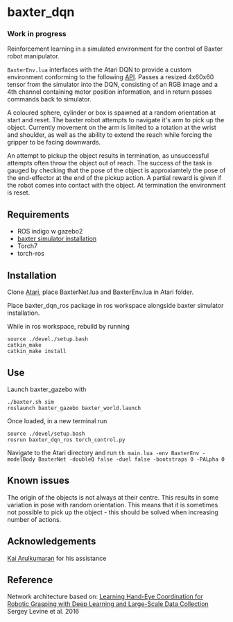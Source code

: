 # baxter_dqn 
### Work in progress

Reinforcement learning in a simulated environment for the control of Baxter robot manipulator. 

`BaxterEnv.lua` interfaces with the Atari DQN to provide a custom environment conforming to the following [API](https://github.com/Kaixhin/rlenvs). Passes a resized 4x60x60 tensor from the simulator into the DQN, consisting of an RGB image and a 4th channel containing motor position information, and in return passes commands back to simulator. 

A coloured sphere, cylinder or box is spawned at a random orientation at start and reset. The baxter robot attempts to navigate it's arm to pick up the object. Currently movement on the arm is limited to a rotation at the wrist and shoulder, as well as the ability to extend the reach while forcing the gripper to be facing downwards. 

An attempt to pickup the object results in termination, as unsuccessful attempts often throw the object out of reach. The success of the task is gauged by checking that the pose of the object is approxiamtely the pose of the end-effector at the end of the pickup action. A partial reward is given if the robot comes into contact with the object. At termination the environment is reset.

## Requirements
- ROS indigo w gazebo2
- [baxter simulator installation](http://sdk.rethinkrobotics.com/wiki/Simulator_Installation)
- Torch7
- torch-ros

## Installation
Clone [Atari](https://github.com/Kaixhin/Atari), place BaxterNet.lua and BaxterEnv.lua in Atari folder.

Place baxter_dqn_ros package in ros workspace alongside baxter simulator installation.

While in ros workspace, rebuild by running
```
source ./devel./setup.bash
catkin_make
catkin_make install
```
## Use
Launch baxter_gazebo with 
```
./baxter.sh sim
roslaunch baxter_gazebo baxter_world.launch
```
Once loaded, in a new terminal run
```
source ./devel/setup.bash
rosrun baxter_dqn_ros torch_control.py
```

Navigate to the Atari directory and run `th main.lua -env BaxterEnv -modelBody BaxterNet -doubleQ false -duel false -bootstraps 0 -PALpha 0 `

## Known issues
The origin of the objects is not always at their centre. This results in some variation in pose with random orientation. This means that it is sometimes not possible to pick up the object - this should be solved when increasing number of actions.

## Acknowledgements
[Kai Arulkumaran](https://github.com/Kaixhin) for his assistance

## Reference 
Network architecture based on:
[Learning Hand-Eye Coordination for Robotic Grasping with Deep Learning and Large-Scale Data Collection](https://arxiv.org/abs/1603.02199) Sergey Levine et al. 2016
